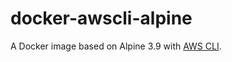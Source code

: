 # docker-awscli-alpine
A Docker image based on Alpine 3.9 with [AWS CLI](https://aws.amazon.com/cli/).